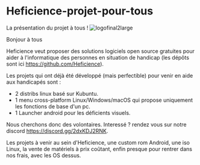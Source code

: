 # Heficience-projet-pour-tous
La présentation du projet à tous !
![logofinal2large](https://user-images.githubusercontent.com/22844238/143687622-b0b46fc1-3ded-4ae1-acef-9207d053eedd.png)

Bonjour à tous

Heficience veut proposer des solutions logiciels open source gratuites pour aider à l'informatique des personnes en situation de handicap (les dépôts sont ici https://github.com/Heficience).

Les projets qui ont déjà été développé (mais perfectible) pour venir en aide aux handicapés sont :
 - 2 distribs linux basé sur Kubuntu.
 - 1 menu cross-platform Linux/Windows/macOS qui propose uniquement les fonctions de base d'un pc.
 - 1 Launcher android pour les déficients visuels.

Nous cherchons donc des volontaires. Interessé ? rendez vous sur notre discord https://discord.gg/2dxKDJ2RNK.

Les projets à venir au sein d'Heficience, une custom rom Android, une iso Linux, la vente de matériels à prix coûtant, enfin presque pour rentrer dans nos frais, avec les OS dessus.
